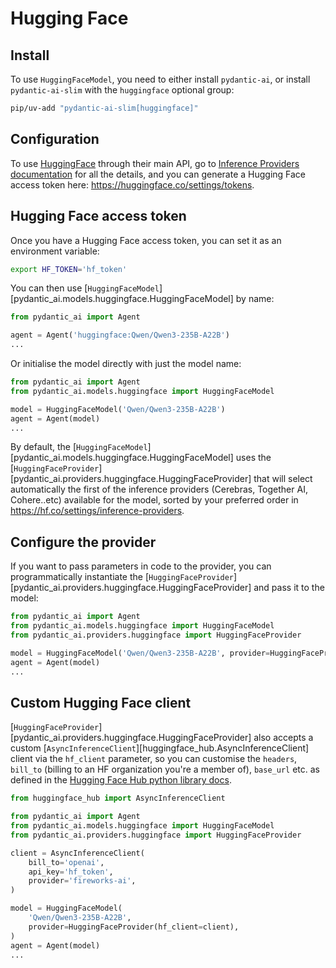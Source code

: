 # Hugging Face

## Install

To use `HuggingFaceModel`, you need to either install `pydantic-ai`, or install `pydantic-ai-slim` with the `huggingface` optional group:

```bash
pip/uv-add "pydantic-ai-slim[huggingface]"
```

## Configuration

To use [HuggingFace](https://huggingface.co/) through their main API, go to
[Inference Providers documentation](https://huggingface.co/docs/inference-providers/pricing) for all the details,
and you can generate a Hugging Face access token here: https://huggingface.co/settings/tokens.

## Hugging Face access token

Once you have a Hugging Face access token, you can set it as an environment variable:

```bash
export HF_TOKEN='hf_token'
```

You can then use [`HuggingFaceModel`][pydantic_ai.models.huggingface.HuggingFaceModel] by name:

```python
from pydantic_ai import Agent

agent = Agent('huggingface:Qwen/Qwen3-235B-A22B')
...
```

Or initialise the model directly with just the model name:

```python
from pydantic_ai import Agent
from pydantic_ai.models.huggingface import HuggingFaceModel

model = HuggingFaceModel('Qwen/Qwen3-235B-A22B')
agent = Agent(model)
...
```

By default, the [`HuggingFaceModel`][pydantic_ai.models.huggingface.HuggingFaceModel] uses the
[`HuggingFaceProvider`][pydantic_ai.providers.huggingface.HuggingFaceProvider] that will select automatically
the first of the inference providers (Cerebras, Together AI, Cohere..etc) available for the model, sorted by your
preferred order in https://hf.co/settings/inference-providers.

## Configure the provider

If you want to pass parameters in code to the provider, you can programmatically instantiate the
[`HuggingFaceProvider`][pydantic_ai.providers.huggingface.HuggingFaceProvider] and pass it to the model:

```python
from pydantic_ai import Agent
from pydantic_ai.models.huggingface import HuggingFaceModel
from pydantic_ai.providers.huggingface import HuggingFaceProvider

model = HuggingFaceModel('Qwen/Qwen3-235B-A22B', provider=HuggingFaceProvider(api_key='hf_token', provider_name='nebius'))
agent = Agent(model)
...
```

## Custom Hugging Face client

[`HuggingFaceProvider`][pydantic_ai.providers.huggingface.HuggingFaceProvider] also accepts a custom
[`AsyncInferenceClient`][huggingface_hub.AsyncInferenceClient] client via the `hf_client` parameter, so you can customise
the `headers`, `bill_to` (billing to an HF organization you're a member of), `base_url` etc. as defined in the
[Hugging Face Hub python library docs](https://huggingface.co/docs/huggingface_hub/package_reference/inference_client).

```python
from huggingface_hub import AsyncInferenceClient

from pydantic_ai import Agent
from pydantic_ai.models.huggingface import HuggingFaceModel
from pydantic_ai.providers.huggingface import HuggingFaceProvider

client = AsyncInferenceClient(
    bill_to='openai',
    api_key='hf_token',
    provider='fireworks-ai',
)

model = HuggingFaceModel(
    'Qwen/Qwen3-235B-A22B',
    provider=HuggingFaceProvider(hf_client=client),
)
agent = Agent(model)
...
```
